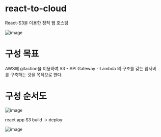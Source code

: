 # react-to-cloud
React-S3을 이용한 정적 웹 호스팅 

![image](https://github.com/user-attachments/assets/8433b15f-fff4-4009-9714-9d07e4229246)

# 구성 목표

AWS에 gitaction을 이용하여 S3 - API Gateway - Lambda 의 구조를 갖는 웹서버를 구축하는 것을 목적으로 한다.

# 구성 순서도

![image](https://github.com/user-attachments/assets/e486c5db-1ec5-40ac-bb9e-53bfae6c1af6)

react app S3 build → deploy

![image](https://github.com/user-attachments/assets/f6eb718b-3af8-4f42-af46-2e0c8286947c)

